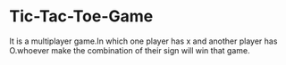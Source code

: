 # Tic-Tac-Toe-Game
It is a multiplayer game.In which one player has x and another player has O.whoever make the combination of their sign will win that game.
